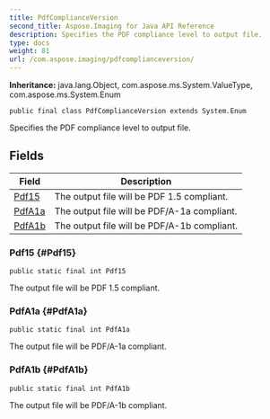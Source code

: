 ```yaml
---
title: PdfComplianceVersion
second_title: Aspose.Imaging for Java API Reference
description: Specifies the PDF compliance level to output file.
type: docs
weight: 81
url: /com.aspose.imaging/pdfcomplianceversion/
---
```

**Inheritance:**
java.lang.Object, com.aspose.ms.System.ValueType, com.aspose.ms.System.Enum
```
public final class PdfComplianceVersion extends System.Enum
```

Specifies the PDF compliance level to output file.
## Fields

| Field | Description |
| --- | --- |
| [Pdf15](#Pdf15) | The output file will be PDF 1.5 compliant. |
| [PdfA1a](#PdfA1a) | The output file will be PDF/A-1a compliant. |
| [PdfA1b](#PdfA1b) | The output file will be PDF/A-1b compliant. |
### Pdf15 {#Pdf15}
```
public static final int Pdf15
```


The output file will be PDF 1.5 compliant.

### PdfA1a {#PdfA1a}
```
public static final int PdfA1a
```


The output file will be PDF/A-1a compliant.

### PdfA1b {#PdfA1b}
```
public static final int PdfA1b
```


The output file will be PDF/A-1b compliant.

